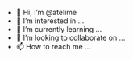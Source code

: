 - 👋 Hi, I’m @atelime
- 👀 I’m interested in ...
- 🌱 I’m currently learning ...
- 💞️ I’m looking to collaborate on ...
- 📫 How to reach me ...

<!---
atelime/atelime is a ✨ special ✨ repository because its `README.md` (this file) appears on your GitHub profile.
You can click the Preview link to take a look at your changes.
--->
